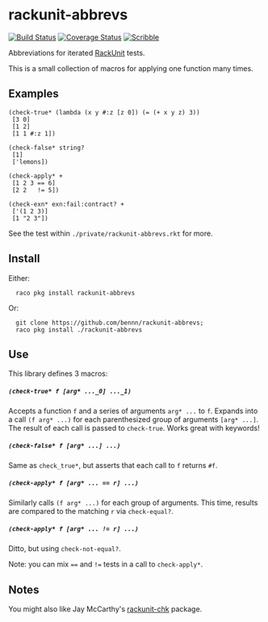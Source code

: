 rackunit-abbrevs
================
[![Build Status](https://travis-ci.org/bennn/rackunit-abbrevs.svg)](https://travis-ci.org/bennn/rackunit-abbrevs)
[![Coverage Status](https://coveralls.io/repos/bennn/rackunit-abbrevs/badge.svg?branch=master&service=github)](https://coveralls.io/github/bennn/rackunit-abbrevs?branch=master)
[![Scribble](https://img.shields.io/badge/Docs-Scribble-blue.svg)](http://docs.racket-lang.org/rackunit-abbrevs/index.html)

Abbreviations for iterated [RackUnit](http://docs.racket-lang.org/rackunit/api.html) tests.

This is a small collection of macros for applying one function many times.


Examples
--------

```
(check-true* (lambda (x y #:z [z 0]) (= (+ x y z) 3))
 [3 0]
 [1 2]
 [1 1 #:z 1])

(check-false* string?
 [1]
 ['lemons])

(check-apply* +
 [1 2 3 == 6]
 [2 2   != 5])

(check-exn* exn:fail:contract? +
 ['(1 2 3)]
 [1 "2 3"])
```

See the test within `./private/rackunit-abbrevs.rkt` for more.


Install
-------

Either:
```
  raco pkg install rackunit-abbrevs
```

Or:
```
  git clone https://github.com/bennn/rackunit-abbrevs;
  raco pkg install ./rackunit-abbrevs
```


Use
---

This library defines 3 macros:

##### `(check-true* f [arg* ..._0] ..._1)`
  Accepts a function `f` and a series of arguments `arg* ...` to `f`.
  Expands into a call `(f arg* ...)` for each parenthesized group of arguments `[arg* ...]`.
  The result of each call is passed to `check-true`.
  Works great with keywords!
##### `(check-false* f [arg* ...] ...)`
  Same as `check_true*`, but asserts that each call to `f` returns `#f`.
##### `(check-apply* f [arg* ... == r] ...)`
  Similarly calls `(f arg* ...)` for each group of arguments.
  This time, results are compared to the matching `r` via `check-equal?`.
##### `(check-apply* f [arg* ... != r] ...)`
  Ditto, but using `check-not-equal?`.

Note: you can mix `==` and `!=` tests in a call to `check-apply*`.


Notes
-----

You might also like Jay McCarthy's [rackunit-chk](https://github.com/jeapostrophe/rackunit-chk) package.
